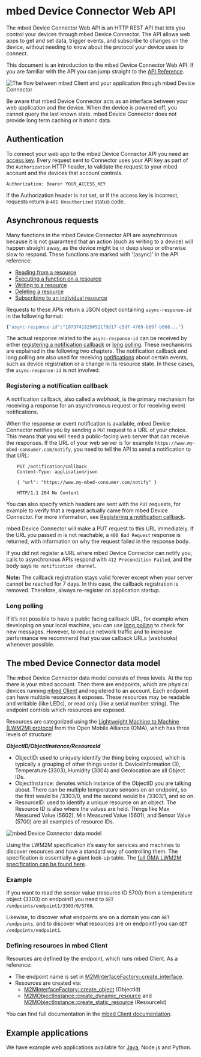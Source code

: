 # mbed Device Connector Web API

The mbed Device Connector Web API is an HTTP REST API that lets you control your devices through mbed Device Connector. The API allows web apps to get and set data, trigger events, and subscribe to changes on the device, without needing to know about the protocol your device uses to connect.

This document is an introduction to the mbed Device Connector Web API. If you are familiar with the API you can jump straight to the [API Reference](api-reference.md).


![The flow between mbed Client and your application through mbed Device Connector](https://s3-us-west-2.amazonaws.com/cloud-docs-images/connector-flow.png)

Be aware that mbed Device Connector acts as an interface between your web application and the device. When the device is powered off, you cannot query the last known state. mbed Device Connector does not provide long term caching or historic data.

## Authentication

To connect your web app to the mbed Device Connector API you need an [access key](https://connector.mbed.com/#accesskeys). Every request sent to Connector uses your API key as part of the `Authorization` HTTP header, to validate the request to your mbed account and the devices that account controls.

```
Authorization: Bearer YOUR_ACCESS_KEY
```

If the Authorization header is not set, or if the access key is incorrect, requests return a `401 Unauthorized` status code.

## Asynchronous requests

Many functions in the mbed Device Connector API are asynchronous because it is not guaranteed
that an action (such as writing to a device) will happen straight away, as the device might be in deep sleep
or otherwise slow to respond. These functions are marked with '(async)' in the API reference:

* [Reading from a resource](api-reference.md#reading-from-a-resource-async)
* [Executing a function on a resource](api-reference.md#executing-a-function-on-a-resource-async)
* [Writing to a resource](api-reference.md#writing-to-a-resource-async)
* [Deleting a resource](api-reference.md#deleting-a-resource-async)
* [Subscribing to an individual resource](api-reference.md#subscribing-to-an-individual-resource-async)

Requests to these APIs return a JSON object containing `async-response-id` in the following format:

```js
{"async-response-id":"1073741825#521f9d17-c5d7-4769-b89f-b608..."}
```

The actual response related to the `async-response-id` can be received by either [registering a notification callback](#registering-a-notification-callback) or [long polling](#long-polling). These mechanisms are explained in the following two chapters. The notification callback and long polling are also used for receiving [notifications](api-reference.md#notifications) about certain events, such as device registration or a change in its resource state.
In these cases, the `async-response-id` is not involved.


### Registering a notification callback

A notification callback, also called a *webhook*, is the primary mechanism for receiving a response for
an asynchronous request or for receiving event notifications.

When the response or event notification is available, mbed Device Connector notifies you by sending
a `PUT` request to a URL of your choice. This means that you will need a public-facing web server that can
receive the responses. If the URL of your web server is for example ``https://www.my-mbed-consumer.com/notify``,
you need to tell the API to send a notification to that URL:

```
    PUT /notification/callback
    Content-Type: application/json

    { "url": "https://www.my-mbed-consumer.com/notify" }

    HTTP/1.1 204 No Content
```

You can also specify which headers are sent with the `PUT` requests, for example to verify that a request actually came from mbed Device Connector. For more information, see [Registering a notification  callback](api-reference.md#registering-a-notification-callback).

mbed Device Connector will make a PUT request to this URL immediately. If the URL you passed in is not reachable,
a `400 Bad Request` response is returned, with information on why the request failed in the response body.

If you did not register a URL where mbed Device Connector can notify you, calls to asynchronous APIs respond
with `412 Precondition Failed`, and the body says `No notification channel`.

<span class="notes">**Note:** The callback registration stays valid forever except when your server cannot be reached for 7 days.
In this case, the callback registration is removed. Therefore, always re-register on application startup.</span>

### Long polling

If it’s not possible to have a public facing callback URL, for example when developing on your local machine, you can use [long polling](api-reference.md#long-polling) to check for new messages. However, to reduce network traffic and to increase performance we recommend that you use callback URLs (webhooks) whenever possible.


## The mbed Device Connector data model

The mbed Device Connector data model consists of three levels. At the top there is your mbed account. Then there are endpoints, which are physical devices running [mbed Client](https://www.mbed.com/en/development/software/mbed-client/) and registered to an account. Each endpoint can have multiple resources it exposes. These resources may be readable and writable (like LEDs), or read only (like a serial number string). The endpoint controls which resources are exposed.

Resources are categorized using the [Lightweight Machine to Machine (LWM2M) protocol](http://technical.openmobilealliance.org/Technical/technical-information/omna/lightweight-m2m-lwm2m-object-registry) from the Open Mobile Alliance (OMA), which has three levels of structure:

**_ObjectID/ObjectInstance/ResourceId_**

* ObjectID: used to uniquely identify the thing being exposed, which is typically a grouping of other things under it. DeviceInformation (3), Temperature (3303), Humidity (3304) and Geolocation are all Object IDs.
* ObjectInstance: denotes which instance of the ObjectID you are talking about. There can be multiple temperature sensors on an endpoint, so the first would be /3303/0, and the second would be /3303/1, and so on.
* ResourceID: used to identify a unique resource on an object. The Resource ID is also where the values are held. Things like Max Measured Value (5602), Min Measured Value (5601), and Sensor Value (5700) are all examples of resource IDs.


![mbed Device Connector data model](https://s3-us-west-2.amazonaws.com/cloud-docs-images/data_model.png)

Using the LWM2M specification it’s easy for services and machines to discover resources and have a standard way of controlling them. The specification is essentially a giant look-up table. The [full OMA LWM2M specification can be found here](http://technical.openmobilealliance.org/Technical/technical-information/omna/lightweight-m2m-lwm2m-object-registry).

### Example

If you want to read the sensor value (resource ID 5700) from a temperature object (3303) on endpoint1 you need to `GET /endpoints/endpoint1/3303/0/5700`.

Likewise, to discover what endpoints are on a domain you can ``GET /endpoints``, and to discover what resources are on endpoint1 you can `GET /endpoints/endpoint1`.

### Defining resources in mbed Client

Resources are defined by the endpoint, which runs mbed Client. As a reference:

* The endpoint name is set in [M2MInterfaceFactory::create_interface](https://docs.mbed.com/docs/mbed-client-guide/en/latest/api/m2minterfacefactory_8h.html).
* Resources are created via:
    * [M2MInterfaceFactory::create_object](https://docs.mbed.com/docs/mbed-client-guide/en/latest/api/m2minterfacefactory_8h.html) (ObjectId)
    * [M2MObjectInstance::create_dynamic_resource](https://docs.mbed.com/docs/mbed-client-guide/en/latest/api/m2mobjectinstance_8h.html) and [M2MObjectInstance::create_static_resource](https://docs.mbed.com/docs/mbed-client-guide/en/latest/api/m2mobjectinstance_8h.html) (ResourceId)

You can find full documentation in the [mbed Client documentation](https://docs.mbed.com/docs/mbed-client-guide/en/latest/Introduction/).

## Example applications

We have example web applications available for [Java](https://github.com/ARMmbed/mbed-webapp-example/), Node.js and Python.

